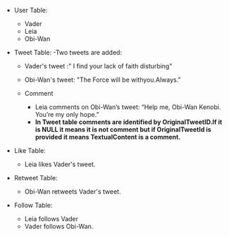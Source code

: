 - User Table:
  - Vader
  - Leia 
  - Obi-Wan
    
- Tweet Table:
  -Two tweets are added:
    - Vader's tweet :" I find your lack of faith disturbing"
    - Obi-Wan's tweet: "The Force will be withyou.Always."
      
  - Comment
    - Leia comments on Obi-Wan’s tweet: “Help me, Obi-Wan Kenobi. You’re my only hope.”
    - **In Tweet table comments are identified by OriginalTweetID.If it is NULL it means it is not comment but if OriginalTweetId is provided it means TextualContent 
       is a comment.**
      
- Like Table:
  - Leia likes Vader's tweet.
    
- Retweet Table:
  - Obi-Wan retweets Vader's tweet.
  
- Follow Table:
  - Leia follows Vader
  - Vader follows Obi-Wan.
